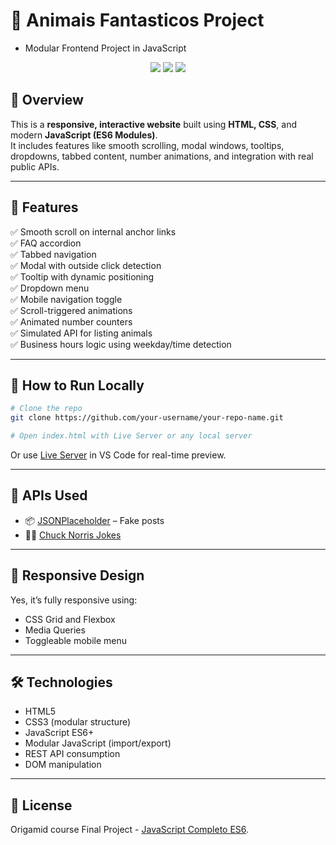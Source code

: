 
# 🚀 Animais Fantasticos Project 
- Modular Frontend Project in JavaScript

<p align="center">
  <img src="https://img.shields.io/badge/Status-Working-green?style=flat-square" />
  <img src="https://img.shields.io/badge/Made%20with-JavaScript-yellow?style=flat-square" />
  <img src="https://img.shields.io/badge/Responsive-Yes-blue?style=flat-square" />
</p>

## 📌 Overview

This is a **responsive, interactive website** built using **HTML, CSS**, and modern **JavaScript (ES6 Modules)**.  
It includes features like smooth scrolling, modal windows, tooltips, dropdowns, tabbed content, number animations, and integration with real public APIs.

---

## 🧩 Features

✅ Smooth scroll on internal anchor links  
✅ FAQ accordion  
✅ Tabbed navigation  
✅ Modal with outside click detection  
✅ Tooltip with dynamic positioning  
✅ Dropdown menu  
✅ Mobile navigation toggle  
✅ Scroll-triggered animations  
✅ Animated number counters  
✅ Simulated API for listing animals  
✅ Business hours logic using weekday/time detection  

---

## 🧪 How to Run Locally

```bash
# Clone the repo
git clone https://github.com/your-username/your-repo-name.git

# Open index.html with Live Server or any local server
```

Or use [Live Server](https://marketplace.visualstudio.com/items?itemName=ritwickdey.LiveServer) in VS Code for real-time preview.

---

## 🔌 APIs Used

- 📦 [JSONPlaceholder](https://jsonplaceholder.typicode.com/) – Fake posts
- 🦸‍♂️ [Chuck Norris Jokes](https://api.chucknorris.io/jokes/random)

---

## 📱 Responsive Design

Yes, it’s fully responsive using:
- CSS Grid and Flexbox
- Media Queries
- Toggleable mobile menu

---

## 🛠️ Technologies

- HTML5
- CSS3 (modular structure)
- JavaScript ES6+
- Modular JavaScript (import/export)
- REST API consumption
- DOM manipulation

---

## 📄 License

Origamid course Final Project - [JavaScript Completo ES6](LICENSE).
